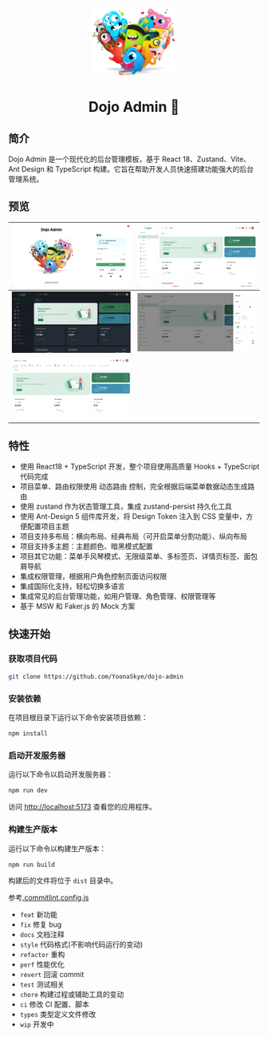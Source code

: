 <div align="center"> 
<br> 
<br>
<img src='./src/assets/images/background/dojo.png' height='140'>
<h1>Dojo Admin 🌈
</h1>
</div>

## 简介

Dojo Admin 是一个现代化的后台管理模板，基于 React 18、Zustand、Vite、Ant Design 和 TypeScript 构建。它旨在帮助开发人员快速搭建功能强大的后台管理系统。

## 预览

| ![login.png](/public//demo/login-page.png)           | ![dashboard.png](/public/demo/dashboard.png) |
| ---------------------------------------------------- | -------------------------------------------- |
| ![dark-mode.png](/public/demo/dark-mode.png)         | ![setting.png](/public/demo/setting.png)     |
| ![dark-mode.png](/public/demo/horizontal-layout.png) |

## 特性

- 使用 React18 + TypeScript 开发，整个项目使用高质量 Hooks + TypeScript 代码完成
- 项目菜单、路由权限使用 动态路由 控制，完全根据后端菜单数据动态生成路由
- 使用 zustand 作为状态管理工具，集成 zustand-persist 持久化工具
- 使用 Ant-Design 5 组件库开发，将 Design Token 注入到 CSS 变量中，方便配置项目主题
- 项目支持多布局：横向布局、经典布局（可开启菜单分割功能）、纵向布局
- 项目支持多主题：主题颜色、暗黑模式配置
- 项目其它功能：菜单手风琴模式、无限级菜单、多标签页、详情页标签、面包屑导航
- 集成权限管理，根据用户角色控制页面访问权限
- 集成国际化支持，轻松切换多语言
- 集成常见的后台管理功能，如用户管理、角色管理、权限管理等
- 基于 MSW 和 Faker.js 的 Mock 方案

## 快速开始

### 获取项目代码

```bash
git clone https://github.com/YoonaSkye/dojo-admin
```

### 安装依赖

在项目根目录下运行以下命令安装项目依赖：

```bash
npm install
```

### 启动开发服务器

运行以下命令以启动开发服务器：

```bash
npm run dev
```

访问 [http://localhost:5173](http://localhost:5173) 查看您的应用程序。

### 构建生产版本

运行以下命令以构建生产版本：

```bash
npm run build
```

构建后的文件将位于 `dist` 目录中。

参考[.commitlint.config.js](./commitlint.config.js)

- `feat` 新功能
- `fix` 修复 bug
- `docs` 文档注释
- `style` 代码格式(不影响代码运行的变动)
- `refactor` 重构
- `perf` 性能优化
- `revert` 回滚 commit
- `test` 测试相关
- `chore` 构建过程或辅助工具的变动
- `ci` 修改 CI 配置、脚本
- `types` 类型定义文件修改
- `wip` 开发中
